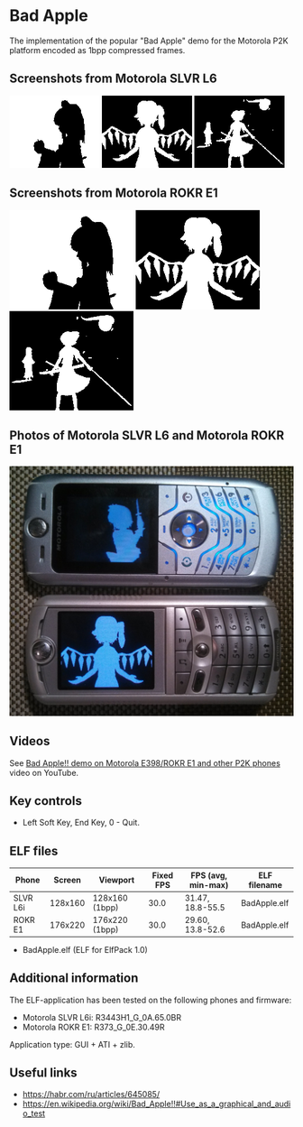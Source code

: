 Bad Apple
=========

The implementation of the popular "Bad Apple" demo for the Motorola P2K platform encoded as 1bpp compressed frames.

## Screenshots from Motorola SLVR L6

![Screenshot of Bad Apple from Motorola L6 1](../images/Screenshot_BadApple_L6_1.png) ![Screenshot of Bad Apple from Motorola L6 2](../images/Screenshot_BadApple_L6_2.png) ![Screenshot of Bad Apple from Motorola L6 3](../images/Screenshot_BadApple_L6_3.png)

## Screenshots from Motorola ROKR E1

![Screenshot of Bad Apple from Motorola E1 1](../images/Screenshot_BadApple_E1_1.png) ![Screenshot of Bad Apple from Motorola E1 2](../images/Screenshot_BadApple_E1_2.png) ![Screenshot of Bad Apple from Motorola E1 3](../images/Screenshot_BadApple_E1_3.png)

## Photos of Motorola SLVR L6 and Motorola ROKR E1

![Photo of Bad Apple on Motorola L6 and Motorola E1 1](../images/Photo_BadApple_L6_E1_1.jpg)

## Videos

See [Bad Apple!! demo on Motorola E398/ROKR E1 and other P2K phones](https://youtu.be/wfju_z-Gamk) video on YouTube.

## Key controls

* Left Soft Key, End Key, 0 - Quit.

## ELF files

| Phone    | Screen  | Viewport        | Fixed FPS  | FPS (avg, min-max) | ELF filename |
|----------|---------|-----------------|------------|--------------------|--------------|
| SLVR L6i | 128x160 | 128x160 (1bpp)  | 30.0       | 31.47, 18.8-55.5   | BadApple.elf |
| ROKR E1  | 176x220 | 176x220 (1bpp)  | 30.0       | 29.60, 13.8-52.6   | BadApple.elf |

* BadApple.elf (ELF for ElfPack 1.0)

## Additional information

The ELF-application has been tested on the following phones and firmware:

* Motorola SLVR L6i: R3443H1_G_0A.65.0BR
* Motorola ROKR E1: R373_G_0E.30.49R

Application type: GUI + ATI + zlib.

## Useful links

* https://habr.com/ru/articles/645085/
* https://en.wikipedia.org/wiki/Bad_Apple!!#Use_as_a_graphical_and_audio_test
